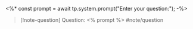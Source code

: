 <%* const prompt = await tp.system.prompt("Enter your question:"); -%>
>[!note-question] Question: <% prompt %> #note/question 
